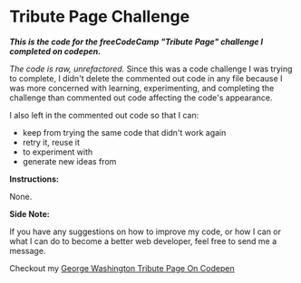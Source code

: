 # Tribute Page Challenge
*__This is the code for the freeCodeCamp "Tribute Page" challenge I completed on codepen.__*

*The code is raw, unrefactored.* Since this was a code challenge I was trying to complete, I didn't delete the commented out code in any file because I was more concerned with learning, experimenting, and completing the challenge than commented out code affecting the code's appearance.  

I also left in the commented out code so that I can:
* keep from trying the same code that didn't work again
* retry it, reuse it
* to experiment with
* generate new ideas from

**Instructions:**

None. 

**Side Note:**

If you have any suggestions on how to improve my code, or how I can or what I can do to become a better web developer, feel free to send me a message. 

Checkout my [George Washington Tribute Page On Codepen](https://codepen.io/nwbnwb/full/OJVjBjO)
